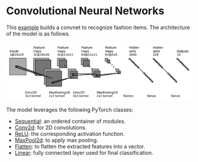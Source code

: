 # Convolutional Neural Networks

This [example](test_convolutional_neural_network.py) builds a convnet to recognize fashion items. The architecture of the model is as follows.

![FashionNet architecture](images/fashionnet.png)

The model leverages the following PyTorch classes:

- [Sequential](https://pytorch.org/docs/stable/generated/torch.nn.Sequential.html): an ordered container of modules.
- [Conv2d](https://pytorch.org/docs/stable/generated/torch.nn.Conv2d.html): for 2D convolutions.
- [ReLU](https://pytorch.org/docs/stable/generated/torch.nn.ReLU.html): the corresponding activation function.
- [MaxPool2d](https://pytorch.org/docs/stable/generated/torch.nn.MaxPool2d.html): to apply max pooling.
- [Flatten](https://pytorch.org/docs/stable/generated/torch.nn.Flatten.html): to flatten the extracted features into a vector.
- [Linear](https://pytorch.org/docs/stable/generated/torch.nn.Linear.html): fully connected layer used for final classification.
